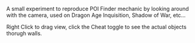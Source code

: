 A small experiment to reproduce POI Finder mechanic by looking around with the camera,
used on Dragon Age Inquisition, Shadow of War, etc...

Right Click to drag view, click the Cheat toggle to see the actual objects thorugh walls.
 
